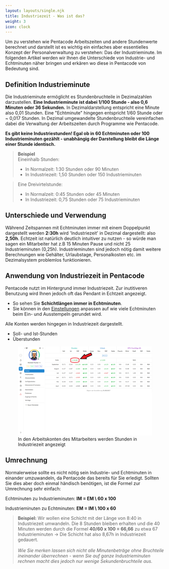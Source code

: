 ```yaml
---
layout: layouts/single.njk
title: Industriezeit - Was ist das?
weight: 3
icon: clock
---
```


<body>

Um zu verstehen wie Pentacode Arbeitszeiten und andere Stundenwerte berechnet und darstellt ist es
wichtig ein einfaches aber essentielles Konzept der Personalverwaltung zu
verstehen: Das der Industrieminute. Im folgenden Artikel
werden wir Ihnen die Unterschiede von Industrie- und Echtminuten näher bringen
und erkären wo diese in Pentacode von Bedeutung sind.

## Definition Industrieminute

Die Industrieminute ermöglicht es Stundenbruchteile in Dezimalzahlen darzustellen. **Eine Industrieminute ist dabei 1/100 Stunde - also 0,6 Minuten oder 36
Sekunden.** In Dezimaldarstellung entspricht eine Minute also 0,01 Stunden. Eine "Echtminute" hingegen entspricht 1/60 Stunde oder ~ 0,017 Stunden.
In Dezimal umgewandelte Stundenbruchteile vereinfachen dabei die Verwaltung der
Arbeitszeiten durch Programme wie Pentacode.

**Es gibt keine Industriestunden! Egal ob in 60 Echtminuten oder 100
Industrieminuten gezählt - unabhängig der Darstellung bleibt die Länge einer
Stunde identisch.**

>**Beispiel** <br>
>Eineinhalb Stunden:
>- In Normalzeit: 1:30 Stunden oder 90 Minuten
>- In Industriezeit: 1,50 Stunden oder 150 Industrieminuten <br>

>Eine Dreivirtelstunde:
>- In Normalzeit: 0:45 Stunden oder 45 Minuten
>- In Industriezeit: 0,75 Stunden oder 75 Industrieminuten


## Unterschiede und Verwendung

Während Zeitspannen mit Echtminuten immer mit einem Doppelpunkt dargestellt
werden **2:30h** wird 'Industriezeit' in Dezimal dargestellt: also **2,50h**.
Echtzeit ist natürlich deutlich intuitiver zu nutzen - so würde man sagen ein
Mitarbeiter hat z.B 15 Minuten Pause und nicht 25 Industrieminuten (0,25h).
Industrieminuten sind jedoch nötig damit weitere Berechnungen wie Gehälter,
Urlaubstage, Personalkosten etc. im Dezimalsystem problemlos funktionieren.

## Anwendung von Industriezeit in Pentacode

Pentacode nutzt im Hintergrund immer Industriezeit. Zur inutitiveren Benutzung
wird Ihnen jedoch oft das Pendant in Echtzeit angezeigt.
- So sehen Sie **Schichtlängen immer in Echtminuten**.
- Sie können in den
   [Einstellungen](hilfe/handbuch/einstellungen/zeiterfassung/#Rundung-von-Stempelzeiten)
   anpassen auf wie viele Echtminuten beim Ein- und Ausstempeln gerundet wird.
   <br>

Alle Konten werden hingegen in Industriezeit dargestellt.
- Soll- und Ist-Stunden 
- Überstunden

<figure>
    <img src="konten.png"/>
    <figcaption> In den Arbeitskonten des Mitarbeiters werden Stunden in Industriezeit angezeigt </figcaption>
</figure>

## Umrechnung 

Normalerweise sollte es nicht nötig sein Industrie- und Echtminuten in einander
umzuwandeln, da Pentacode das bereits für Sie erledigt. Sollten Sie dies aber
doch einmal händisch benötigen, ist die Formel zur Umrechnung sehr einfach:

Echtminuten zu Industrieminuten:
    **IM = EM \ 60 x 100**

Industrieminuten zu Echtminuten:
    **EM = IM \ 100 x 60**

> **Beispiel:** Wir wollen eine Schicht mit der Länge von 8:40 in Industriezeit
> umwandeln. Die 8 Stunden bleiben erhalten und die 40 Minuten werden durch die
> Formel **40/60 x 100 = 66,66** zu etwa 67 Industrieminuten -> Die Schicht hat also 8,67h
> in Industriezeit gedauert. <br> <br>
> *Wie Sie merken lassen sich nicht alle Minutenbeträge ohne Bruchteile
> ineinander überrechnen - wenn Sie auf ganze Industrieminuten rechnen macht
> dies jedoch nur wenige Sekundenbruchteile aus.*


</body>